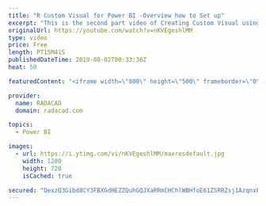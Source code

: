 ```yaml
---
title: "R Custom Visual for Power BI -Overview how to Set up"
excerpt: "This is the second part video of Creating Custom Visual using R and JSON for Power BI, in this video where we ale to set up the environment has been explained.  see the first video from: https://www.youtube.com/watch?v=ji11fuOQaqk also, the code is here 1- Open R Studio and install below packages install.packages(\"ggplot2\")"
originalUrl: https://youtube.com/watch?v=nKVEgeshlMM
type: video
price: Free
length: PT15M41S
publishedDateTime: 2019-08-02T00:33:36Z
heat: 50

featuredContent: "<iframe width=\"800\" height=\"500\" frameborder=\"0\" src=\"https://www.youtube.com/embed/nKVEgeshlMM\" allow=\"accelerometer; autoplay; encrypted-media; gyroscope; picture-in-picture\" allowfullscreen></iframe>"

provider:
  name: RADACAD
  domain: radacad.com

topics:
  - Power BI

images:
  - url: https://i.ytimg.com/vi/nKVEgeshlMM/maxresdefault.jpg
    width: 1280
    height: 720
    isCached: true

secured: "DexzQ3Gibd8CY3FBXGdHEZZQuhGQJXaRRmCHChlWBHfoE61ZSRRZsj1AzqnxPkvA8fX4dg9VgUck3wuNAyNVgLTGjDpu6AtliBl4FhqzD/wFbi996bL1XIVYYZefHt9g7/T6Qm78jHWCKtKunRCRah1BgQkI3+KRXI4MSfmSE3FeBc7CvYXyJ6Ggq7+Dgb72PqttkAk6T4BYkuanq3AzhXA2bAna9f4YbPCRDvKwewQD6dmtzrpoDXVqum+Esx7hGaIr5qvdFGK8iqydcnGIV6a5QT44rXE1e6vu7YNKBcEvcij1uoI9i3P8k/bQTqhQQwoxLg2knDEmFKWTcKI4p0YwX7joK0xX0sMh2mN4el0bnVGV1bCmfEznfoDEvKL8g22xdqkoiICh9YXTrnSr3i1uR9CA+xXQ3UsPFUyjWhc=;UjNJ1SwT6OQcthyvwn+gXQ=="
---
```


